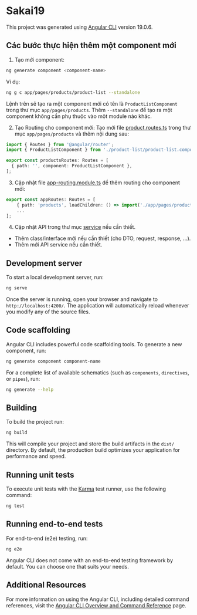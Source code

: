 # Sakai19

This project was generated using [Angular CLI](https://github.com/angular/angular-cli) version 19.0.6.

## Các bước thực hiện thêm một component mới

1. Tạo mới component:
```bash
ng generate component <component-name>
```

Ví dụ:
```bash
ng g c app/pages/products/product-list --standalone
```

Lệnh trên sẽ tạo ra một component mới có tên là `ProductListComponent` trong thư mục `app/pages/products`. Thêm `--standalone` để tạo ra một component không cần phụ thuộc vào một module nào khác.

2. Tạo Routing cho component mới:
Tạo mới file [product.routes.ts](src/app/pages/products/product.routes.ts) trong thư mục `app/pages/products` và thêm nội dung sau:

```typescript
import { Routes } from '@angular/router';
import { ProductListComponent } from './product-list/product-list.component';

export const productsRoutes: Routes = [
  { path: '', component: ProductListComponent },
];
```

3. Cập nhật file [app-routing.module.ts](src/app/app-routing.module.ts) để thêm routing cho component mới:

```typescript
export const appRoutes: Routes = [
    { path: 'products', loadChildren: () => import('./app/pages/products/product.routes').then(m => m.productsRoutes) },
    ...
];
```

4. Cập nhật API trong thư mục [service](src/app/pages/service/) nếu cần thiết.
- Thêm class/interface mới nếu cần thiết (cho DTO, request, response, ...).
- Thêm mới API service nếu cần thiết.

## Development server

To start a local development server, run:

```bash
ng serve
```

Once the server is running, open your browser and navigate to `http://localhost:4200/`. The application will automatically reload whenever you modify any of the source files.

## Code scaffolding

Angular CLI includes powerful code scaffolding tools. To generate a new component, run:

```bash
ng generate component component-name
```

For a complete list of available schematics (such as `components`, `directives`, or `pipes`), run:

```bash
ng generate --help
```

## Building

To build the project run:

```bash
ng build
```

This will compile your project and store the build artifacts in the `dist/` directory. By default, the production build optimizes your application for performance and speed.

## Running unit tests

To execute unit tests with the [Karma](https://karma-runner.github.io) test runner, use the following command:

```bash
ng test
```

## Running end-to-end tests

For end-to-end (e2e) testing, run:

```bash
ng e2e
```

Angular CLI does not come with an end-to-end testing framework by default. You can choose one that suits your needs.

## Additional Resources

For more information on using the Angular CLI, including detailed command references, visit the [Angular CLI Overview and Command Reference](https://angular.dev/tools/cli) page.
